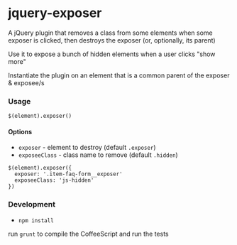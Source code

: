 jquery-exposer
==============

A jQuery plugin that removes a class from some elements when some exposer is clicked, then destroys the exposer (or, optionally, its parent)

Use it to expose a bunch of hidden elements when a user clicks "show more"

Instantiate the plugin on an element that is a common parent of the exposer & exposee/s

### Usage

`$(element).exposer()`

#### Options

* `exposer` - element to destroy (default `.exposer`)
* `exposeeClass` - class name to remove (default `.hidden`)


```
$(element).exposer({
  exposer: '.item-faq-form__exposer'
  exposeeClass: 'js-hidden'
})
```

### Development

* `npm install`

run `grunt` to compile the CoffeeScript and run the tests